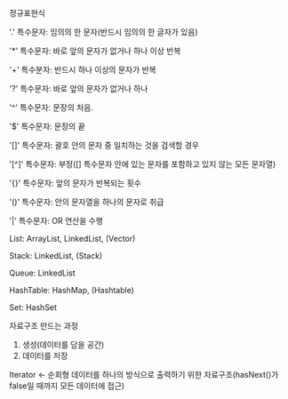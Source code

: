 정규표현식

'.' 특수문자: 임의의 한 문자(반드시 임의의 한 글자가 있음)

'*' 특수문자: 바로 앞의 문자가 없거나 하나 이상 반복

'+' 특수분자: 반드시 하나 이상의 문자가 반복

'?' 특수문자: 바로 앞의 문자가 없거나 하나

'^' 특수문자: 문장의 처음.

'$' 특수문자: 문장의 끝

'[]' 특수문자: 괄호 안의 문자 중 일치하는 것을 검색할 경우

'[^]' 특수문자: 부정([] 특수문자 안에 있는 문자를 포함하고 있지 않는 모든 문자열)

'{}' 특수문자: 앞의 문자가 반복되는 횟수

'()' 특수문자: 안의 문자열을 하나의 문자로 취급

'|' 특수문자: OR 연산을 수행

List: ArrayList, LinkedList, (Vector)

Stack: LinkedList, (Stack)

Queue: LinkedList

HashTable: HashMap, (Hashtable)

Set: HashSet

자료구조 만드는 과정

1. 생성(데이터를 담을 공간)
2. 데이터를 저장

Iterator <- 순회형 데이터를 하나의 방식으로 출력하기 위한 자료구조(hasNext()가 false일 때까지 모든 데이터에 접근)